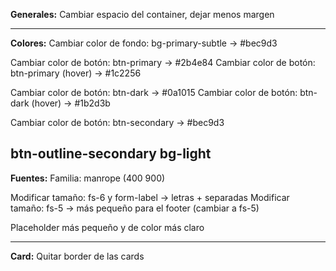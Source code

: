**Generales:**
Cambiar espacio del container, dejar menos margen

---
**Colores:**
Cambiar color de fondo: bg-primary-subtle -> #bec9d3

Cambiar color de botón: btn-primary -> #2b4e84
Cambiar color de botón: btn-primary (hover) -> #1c2256

Cambiar color de botón: btn-dark -> #0a1015
Cambiar color de botón: btn-dark (hover) -> #1b2d3b

Cambiar color de botón: btn-secondary -> #bec9d3

btn-outline-secondary
bg-light
---
**Fuentes:**
Familia: manrope (400 900)

Modificar tamaño: fs-6 y form-label -> letras + separadas
Modificar tamaño: fs-5 -> más pequeño para el footer (cambiar a fs-5)

Placeholder más pequeño y de color más claro

---
**Card:**
Quitar border de las cards